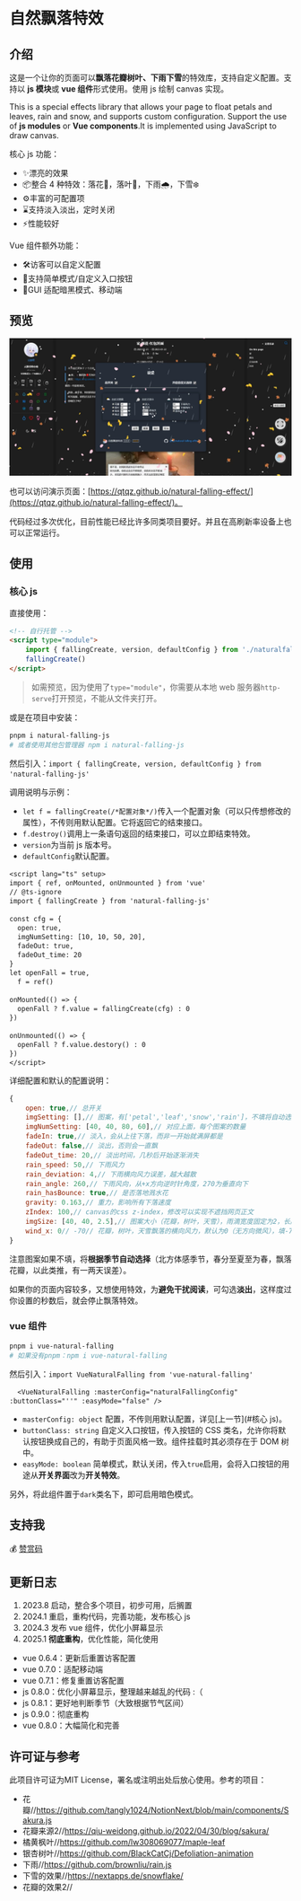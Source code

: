 # 自然飘落特效

## 介绍

这是一个让你的页面可以**飘落花瓣树叶、下雨下雪**的特效库，支持自定义配置。支持以 **js 模块**或 **vue 组件**形式使用。使用 js 绘制 canvas 实现。

This is a special effects library that allows your page to float petals and leaves, rain and snow, and supports custom configuration. Support the use of **js modules** or **Vue components**.It is implemented using JavaScript to draw canvas.

核心 js 功能：

* ✨漂亮的效果
* 📦整合 4 种特效：落花🌸，落叶🍂，下雨🌧️，下雪❄️
* ⚙️丰富的可配置项
* ⌛支持淡入淡出，定时关闭
* ⚡性能较好

Vue 组件额外功能：

* 🛠️访客可以自定义配置
* 👶支持简单模式/自定义入口按钮
* 📱GUI 适配暗黑模式、移动端

## 预览

![](./demo.webp)

也可以访问演示页面：[https://qtqz.github.io/natural-falling-effect/](https://qtqz.github.io/natural-falling-effect/)。

代码经过多次优化，目前性能已经比许多同类项目要好。并且在高刷新率设备上也可以正常运行。

## 使用

### 核心 js

直接使用：

```html
<!-- 自行托管 -->
<script type="module">
    import { fallingCreate, version, defaultConfig } from './naturalfalling.js'
    fallingCreate()
</script>
```

> 如需预览，因为使用了`type="module"`，你需要从本地 web 服务器`http-serve`打开预览，不能从文件夹打开。

或是在项目中安装：

```bash
pnpm i natural-falling-js
# 或者使用其他包管理器 npm i natural-falling-js
```

然后引入：`import { fallingCreate, version, defaultConfig } from 'natural-falling-js'`

调用说明与示例：

* `let f = fallingCreate(/*配置对象*/)`传入一个配置对象（可以只传想修改的属性），不传则用默认配置。它将返回它的结束接口。
* `f.destroy()`调用上一条语句返回的结束接口，可以立即结束特效。
* `version`为当前 js 版本号。
* `defaultConfig`默认配置。

```vue
<script lang="ts" setup>
import { ref, onMounted, onUnmounted } from 'vue'
// @ts-ignore
import { fallingCreate } from 'natural-falling-js'

const cfg = {
  open: true,
  imgNumSetting: [10, 10, 50, 20],
  fadeOut: true,
  fadeOut_time: 20
}
let openFall = true,
  f = ref()

onMounted(() => {
  openFall ? f.value = fallingCreate(cfg) : 0
})

onUnmounted(() => {
  openFall ? f.value.destory() : 0
})
</script>
```

详细配置和默认的配置说明：

```js
{
    open: true,// 总开关
    imgSetting: [],// 图案，有['petal','leaf','snow','rain']，不填将自动选择
    imgNumSetting: [40, 40, 80, 60],// 对应上面，每个图案的数量
    fadeIn: true,// 淡入，会从上往下落，而非一开始就满屏都是
    fadeOut: false,// 淡出，否则会一直飘
    fadeOut_time: 20,// 淡出时间，几秒后开始逐渐消失
    rain_speed: 50,// 下雨风力
    rain_deviation: 4,// 下雨横向风力误差，越大越散
    rain_angle: 260,// 下雨风向，从+x方向逆时针角度，270为垂直向下
    rain_hasBounce: true,// 是否落地溅水花
    gravity: 0.163,// 重力，影响所有下落速度
    zIndex: 100,// canvas的css z-index，修改可以实现不遮挡网页正文
    imgSize: [40, 40, 2.5],// 图案大小（花瓣，树叶，天雪），雨滴宽度固定为2，长度跟风力有关
    wind_x: 0// -70// 花瓣，树叶，天雪飘落的横向风力，默认为0（无方向微风），填-70且关闭淡入时，效果与文末参考链接效果相似
}
```

注意图案如果不填，将**根据季节自动选择**（北方体感季节，春分至夏至为春，飘落花瓣，以此类推，有一两天误差）。

如果你的页面内容较多，又想使用特效，为**避免干扰阅读**，可勾选**淡出**，这样度过你设置的秒数后，就会停止飘落特效。

### vue 组件

```bash
pnpm i vue-natural-falling
# 如果没有pnpm：npm i vue-natural-falling
```

然后引入：`import VueNaturalFalling from 'vue-natural-falling'`

```vue
  <VueNaturalFalling :masterConfig="naturalFallingConfig" :buttonClass="''" :easyMode="false" />
```

* `masterConfig: object` 配置，不传则用默认配置，详见[上一节](#核心 js)。
* `buttonClass: string` 自定义入口按钮，传入按钮的 CSS 类名，允许你将默认按钮换成自己的，有助于页面风格一致。组件挂载时其必须存在于 DOM 树中。
* `easyMode: boolean` 简单模式，默认关闭，传入`true`启用，会将入口按钮的用途从**开关界面**改为**开关特效**。

另外，将此组件置于`dark`类名下，即可启用暗色模式。

## 支持我

💰 [赞赏码](https://qtqz.github.io/img/sponsor.png)

## 更新日志

1. 2023.8 启动，整合多个项目，初步可用，后搁置
2. 2024.1 重启，重构代码，完善功能，发布核心 js
3. 2024.3 发布 vue 组件，优化小屏幕显示
4. 2025.1 **彻底重构**，优化性能，简化使用

- vue 0.6.4：更新后重置访客配置
- vue 0.7.0：适配移动端
- vue 0.7.1：修复重置访客配置
- js 0.8.0：优化小屏幕显示，整理越来越乱的代码 :（
- js 0.8.1：更好地判断季节（大致根据节气区间）
- js 0.9.0：彻底重构
- vue 0.8.0：大幅简化和完善

## 许可证与参考

此项目许可证为MIT License，署名或注明出处后放心使用。参考的项目：

* 花瓣//https://github.com/tangly1024/NotionNext/blob/main/components/Sakura.js
* 花瓣来源2//https://qiu-weidong.github.io/2022/04/30/blog/sakura/
* 橘黄枫叶//https://github.com/lw308069077/maple-leaf
* 银杏树叶//https://github.com/BlackCatCj/Defoliation-animation
* 下雨//https://github.com/brownliu/rain.js
* 下雪的效果//https://nextapps.de/snowflake/
* 花瓣的效果2//